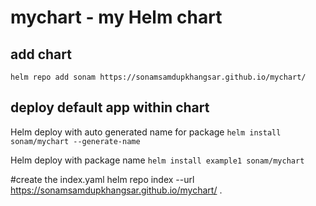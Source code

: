 # mychart - my Helm chart 

## add chart 
```helm repo add sonam https://sonamsamdupkhangsar.github.io/mychart/```

## deploy default app within chart
Helm deploy with auto generated name for package
```helm install sonam/mychart --generate-name```

Helm deploy with package name
```helm install example1 sonam/mychart```

#create the index.yaml
helm repo index --url https://sonamsamdupkhangsar.github.io/mychart/ .
